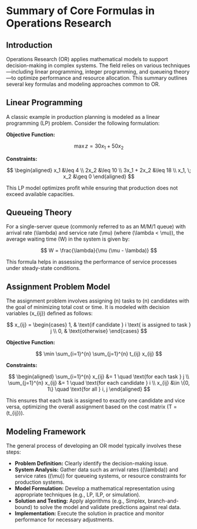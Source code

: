 # Summary of Core Formulas in Operations Research

## Introduction

Operations Research (OR) applies mathematical models to support decision-making in complex systems. The field relies on various techniques—including linear programming, integer programming, and queueing theory—to optimize performance and resource allocation. This summary outlines several key formulas and modeling approaches common to OR.

## Linear Programming

A classic example in production planning is modeled as a linear programming (LP) problem. Consider the following formulation:

**Objective Function:**

$$
\max z = 30x_1 + 50x_2
$$

**Constraints:**

$$
\begin{aligned}
x_1 &\leq 4 \\
2x_2 &\leq 10 \\
3x_1 + 2x_2 &\leq 18 \\
x_1, \; x_2 &\geq 0
\end{aligned}
$$

This LP model optimizes profit while ensuring that production does not exceed available capacities.

## Queueing Theory

For a single-server queue (commonly referred to as an M/M/1 queue) with arrival rate \(\lambda\) and service rate \(\mu\) (where \(\lambda < \mu\)), the average waiting time \(W\) in the system is given by:

$$
W = \frac{\lambda}{\mu (\mu - \lambda)}
$$

This formula helps in assessing the performance of service processes under steady-state conditions.

## Assignment Problem Model

The assignment problem involves assigning \(n\) tasks to \(n\) candidates with the goal of minimizing total cost or time. It is modeled with decision variables \(x_{ij}\) defined as follows:

$$
x_{ij} =
\begin{cases}
1, & \text{if candidate } i \text{ is assigned to task } j \\
0, & \text{otherwise}
\end{cases}
$$

**Objective Function:**

$$
\min \sum_{i=1}^{n} \sum_{j=1}^{n} t_{ij} x_{ij}
$$

**Constraints:**

$$
\begin{aligned}
\sum_{i=1}^{n} x_{ij} &= 1 \quad \text{for each task } j \\
\sum_{j=1}^{n} x_{ij} &= 1 \quad \text{for each candidate } i \\
x_{ij} &\in \{0, 1\} \quad \text{for all } i, j
\end{aligned}
$$

This ensures that each task is assigned to exactly one candidate and vice versa, optimizing the overall assignment based on the cost matrix \(T = (t_{ij})\).

## Modeling Framework

The general process of developing an OR model typically involves these steps:

- **Problem Definition:** Clearly identify the decision-making issue.
- **System Analysis:** Gather data such as arrival rates (\(\lambda\)) and service rates (\(\mu\)) for queueing systems, or resource constraints for production systems.
- **Model Formulation:** Develop a mathematical representation using appropriate techniques (e.g., LP, ILP, or simulation).
- **Solution and Testing:** Apply algorithms (e.g., Simplex, branch-and-bound) to solve the model and validate predictions against real data.
- **Implementation:** Execute the solution in practice and monitor performance for necessary adjustments.
